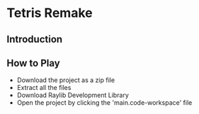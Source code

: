 # Tetris Remake
## Introduction

## How to Play
- Download the project as a zip file
- Extract all the files
- Download Raylib Development Library
- Open the project by clicking the 'main.code-workspace' file
